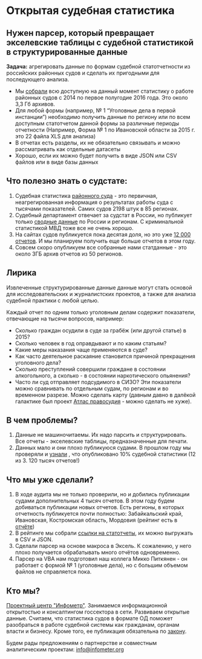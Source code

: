# Открытая судебная статистика

## Нужен парсер, который превращает экселевские таблицы с судебной статистикой в структурированные данные

**Задача:** агрегировать данные по формам судебной статотчетности из российских районных судов и сделать их пригодными для последующего анализа. 

* Мы [собрали](https://drive.google.com/open?id=0B0IfxbJ-AwNtcHZjbFhKRkxVUkE) всю доступную на данный момент статистику о работе районных судов с 2014 по первое полугодие 2016 года. Это около 3,3 Гб архивов. 
* Для любой формы (например, № 1 “Уголовные дела в первой инстанции”) необходимо получить данные по региону или по всем доступным статотчетом данной формы за различные периоды отчетности (Например, Форма № 1 по Ивановской области за 2015 г. это 22 файла XLS для анализа)
* В отчетах есть разделы, их не обязательно связывать и можно рассматривать как отдельные датасеты
* Хорошо, если их можно будет получить в виде JSON или CSV файлов или в виде базы данных

## Что полезно знать о судстате: ##
1. Судебная статистика [районного суда](http://yurjevetsky.iwn.sudrf.ru/modules.php?name=docum_sud&id=330) - это первичная, неагрегированная информация о результатах работы суда с тысячами показателей. Самих судов 2198 штук в 85 регионах.
2. Судебный департамент отвечает за судстат в России, но публикует только [сводные данные](http://www.cdep.ru/index.php?id=79) по России и регионам. С криминальной статистикой МВД тоже все не очень хорошо.
3. На сайтах судов публикуется пока десятая доля, но это уже [12 000 отчетов](http://read.infometer.org/rating_raisud_2016). И мы планируем получить еще больше отчетов в этом году.
4. Совсем скоро опубликуем все собранные нами статданные - это около 3ГБ архив отчетов из 50 регионов.

## Лирика ##
Извлеченные структурированные данные данные могут стать основой для исследовательских и журналистских проектов, а также для анализа судебной практики с любой целью.

Каждый отчет по одним только уголовным делам содержит показатели, отвечающие на тысячи вопросов, например:
* Сколько граждан осудили в суде за грабёж (или другой статье) в 2015?
* Сколько человек в год оправдывают и по каким статьям?
* Какие меры наказания чаще применяются в суде?
* Как часто деятельное раскаяние становится причиной прекращения уголовного дела?
* Сколько преступлений совершили граждане в состоянии алкогольного, а сколько - в состоянии наркотического опьянения?
* Часто ли суд отправляет подсудимого в СИЗО? Эти показатели можно сравнивать по отдельным судам, по регионам и во временном разрезе. 
Можно сделать карту (давным давно в далёкой галактике был проект [Атлас правосудия](http://atlasjustice.com/dotmapru.html) - можно сделать не хуже).

## В чем проблемы?
1. Данные не машиночитаемы. Их надо парсить и структурировать. Все отчеты - экселевские таблицы, предназначенные для печати.
2. Данных мало и они плохо публикуюся судами. В прошлом году мы проверяли и [узнали](http://read.infometer.org/rating_raisud_2016) , что опубликовано 10% судебной статистики (12 из 3. 120 тысяч отчетов!) 

## Что мы уже сделали?
1. В ходе аудита мы не только проверили, но и добились публикации судами дополнительных 4 тысяч отчетов. В этом году будем добиваться публикации новых отчетов. Есть регионы, в которых отчетность публикуется почти полностью: Забайкальский край, Ивановская, Костромская область, Мордовия (рейтинг есть в [отчёте](http://read.infometer.org/rating_raisud_2016))
2. В рейтинге мы собрали [ссылки на статотчеты](http://system.infometer.org/ru/monitoring/379/rating/), их можно выгружать в CSV и JSON.
3. Сделали парсер на основе макроса в Эксель. К сожалению, у него плохо получается обрабатывать много отчётов одновременно.
4. Парсер на VBA нам подготовил наш коллега Микко Питкянен - он работает с формой № 1 (уголовные дела), но с большим объемом файлов не справляется пока.

## Кто мы?
[Проектный центр "Инфометр"](http://read.infometer.org). Занимаемся информационной открытостью и консалтингом госсектора в сети. Развиваем открытые данные. Считаем, что статистика судов в формате ОД поможет разобраться в работе судебной системы как гражданам, органам власти и бизнесу. Кроме того, ее публикация обязательна по [закону](http://www.consultant.ru/document/cons_doc_LAW_82839/1ed75ea05417a57ac8af12021391df2dc2930baa/).

Будем рады предложениям о партнерстве и совместным аналитическим проектам: info@infometer.org 
